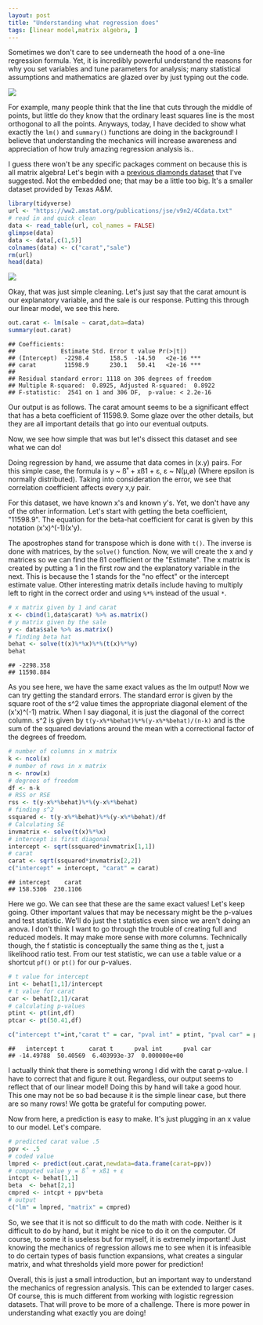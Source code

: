 ```yaml
---
layout: post
title: "Understanding what regression does"
tags: [linear model,matrix algebra, ]
---
```


Sometimes we don't care to see underneath the hood of a one-line regression formula. Yet, it is incredibly powerful understand the reasons for why you set variables and tune parameters for analysis; many statistical assumptions and mathematics are glazed over by just typing out the code.

![](https://i.stack.imgur.com/eCRRx.png)

For example, many people think that the line that cuts through the middle of points, but little do they know that the ordinary least squares line is the most orthogonal to all the points. Anyways, today, I have decided to show what exactly the `lm()` and `summary()` functions are doing in the background! I believe that understanding the mechanics will increase awareness and appreciation of how truly amazing regression analysis is..

I guess there won't be any specific packages comment on because this is all matrix algebra! Let's begin with a [previous diamonds dataset](https://tykiww.github.io/2017-10-20-SLR-Plotly/) that I've suggested. Not the embedded one; that may be a little too big. It's a smaller dataset provided by Texas A&M.

```r
library(tidyverse)
url <- "https://ww2.amstat.org/publications/jse/v9n2/4Cdata.txt"
# read in and quick clean
data <- read_table(url, col_names = FALSE)
glimpse(data)
data <- data[,c(1,5)]
colnames(data) <- c("carat","sale")
rm(url)
head(data)
```

![](https://tykiww.github.io/assets/sl-theory/theory.png)

Okay, that was just simple cleaning. Let's just say that the carat amount is our explanatory variable, and the sale is our response. Putting this through our linear model, we see this here.

```r
out.carat <- lm(sale ~ carat,data=data)
summary(out.carat)
```

    ## Coefficients:
    ##             Estimate Std. Error t value Pr(>|t|)    
    ## (Intercept)  -2298.4      158.5  -14.50   <2e-16 ***
    ## carat        11598.9      230.1   50.41   <2e-16 ***
    ## 
    ## Residual standard error: 1118 on 306 degrees of freedom
    ## Multiple R-squared:  0.8925,	Adjusted R-squared:  0.8922 
    ## F-statistic:  2541 on 1 and 306 DF,  p-value: < 2.2e-16

Our output is as follows. The carat amount seems to be a significant effect that has a beta coefficient of 11598.9. Some glaze over the other details, but they are all important details that go into our eventual outputs.

Now, we see how simple that was but let's dissect this dataset and see what we can do!

Doing regression by hand, we assume that data comes in (x.y) pairs. For this simple case, the formula is 
y ~ ß˚ + xß1 + ε, ε ~ N(µ,ø) (Where epsilon is normally distributed). Taking into consideration the error, we see that correlation coefficient affects every x,y pair. 

For this dataset, we have known x's and known y's. Yet, we don't have any of the other information. Let's start with getting the beta coefficient, "11598.9". The equation for the beta-hat coefficient for carat is given by this notation (x'x)^(-1)(x'y). 

The apostrophes stand for transpose which is done with `t()`. The inverse is done with matrices, by the `solve()` function. Now, we will create the x and y matrices so we can find the ß1 coefficient or the "Estimate". The x matrix is created by putting a 1 in the first row and the explanatory variable in the next. This is because the 1 stands for the "no effect" or the intercept estimate value. Other interesting matrix details include having to multiply left to right in the correct order and using `%*%` instead of the usual `*`.

```r
# x matrix given by 1 and carat
x <- cbind(1,data$carat) %>% as.matrix()
# y matrix given by the sale
y <- data$sale %>% as.matrix()
# finding beta hat
behat <- solve(t(x)%*%x)%*%(t(x)%*%y)
behat
```

    ## -2298.358
    ## 11598.884
    
As you see here, we have the same exact values as the lm output! Now we can try getting the standard errors. The standard error is given by the square root of the s^2 value times the appropriate diagonal element of the (x'x)^(-1) matrix. When I say diagonal, it is just the diagonal of the correct column. s^2 is given by `t(y-x%*%behat)%*%(y-x%*%behat)/(n-k)` and is the sum of the squared deviations around the mean with a correctional factor of the degrees of freedom.

```r
# number of columns in x matrix
k <- ncol(x)
# number of rows in x matrix
n <- nrow(x)
# degrees of freedom
df <- n-k
# RSS or RSE
rss <- t(y-x%*%behat)%*%(y-x%*%behat)
# finding s^2
ssquared <- t(y-x%*%behat)%*%(y-x%*%behat)/df
# Calculating SE
invmatrix <- solve(t(x)%*%x)
# intercept is first diagonal
intercept <- sqrt(ssquared*invmatrix[1,1])
# carat
carat <- sqrt(ssquared*invmatrix[2,2])
c("intercept" = intercept, "carat" = carat)
```

    ## intercept    carat 
    ## 158.5306  230.1106 

Here we go. We can see that these are the same exact values! Let's keep going. Other important values that may be necessary might be the p-values and test statistic. We'll do just the t statistics even since we aren't doing an anova. I don't think I want to go through the trouble of creating full and reduced models. It may make more sense with more columns. Technically though, the f statistic is conceptually the same thing as the t, just a likelihood ratio test. From our test statistic, we can use a table value or a shortcut `pf()` or `pt()` for our p-values.

```r
# t value for intercept
int <- behat[1,1]/intercept
# t value for carat
car <- behat[2,1]/carat
# calculating p-values
ptint <- pt(int,df)
ptcar <- pt(50.41,df)

c("intercept t"=int,"carat t" = car, "pval int" = ptint, "pval car" = ptcar)
```

    ##   intercept t       carat t      pval int      pval car 
    ## -14.49788  50.40569  6.403993e-37  0.000000e+00 

I actually think that there is something wrong I did with the carat p-value. I have to correct that and figure it out. Regardless, our output seems to reflect that of our linear model! Doing this by hand will take a good hour. This one may not be so bad because it is the simple linear case, but there are so many rows! We gotta be grateful for computing power.

Now from here, a prediction is easy to make. It's just plugging in an x value to our model. Let's compare.

```r
# predicted carat value .5
ppv <- .5
# coded value
lmpred <- predict(out.carat,newdata=data.frame(carat=ppv))
# computed value y = ß˚ + xß1 + ε
intcpt <- behat[1,1]
beta  <- behat[2,1]
cmpred <- intcpt + ppv*beta
# output
c("lm" = lmpred, "matrix" = cmpred)
```

So, we see that it is not so difficult to do the math with code. Neither is it difficult to do by hand, but it might be nice to do it on the computer. Of course, to some it is useless but for myself, it is extremely important! Just knowing the mechanics of regression allows me to see when it is infeasible to do certain types of basis function expansions, what creates a singular matrix, and what thresholds yield more power for prediction! 

Overall, this is just a small introduction, but an important way to understand the mechanics of regression analysis. This can be extended to larger cases. Of course, this is much different from working with logistic regression datasets. That will prove to be more of a challenge. There is more power in understanding what exactly you are doing!











